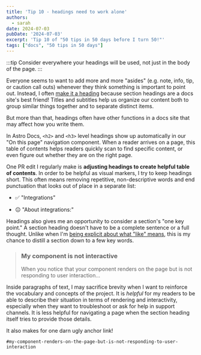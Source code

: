 ```yaml
---
title: 'Tip 10 - headings need to work alone'
authors:
  - sarah
date: 2024-07-03
pubDate: '2024-07-03'
excerpt: 'Tip 10 of "50 tips in 50 days before I turn 50!"'
tags: ["docs", "50 tips in 50 days"]
---
```


:::tip
Consider everywhere your headings will be used, not just in the body of the page.
:::


Everyone seems to want to add more and more "asides" (e.g. note, info, tip, or caution call outs) whenever they think something is important to point out. Instead, I often [make it a heading](/blog/50-4-make-it-a-heading) because section headings are a docs site's best friend! Titles and subtitles help us organize our content both to group similar things together and to separate distinct items. 

But more than that, headings often have other functions in a docs site that may affect how you write them.

In Astro Docs, `<h2>` and `<h3>` level headings show up automatically in our "On this page" navigation component. When a reader arrives on a page, this table of contents helps readers quickly scan to find specific content, or even figure out whether they are on the right page.

One PR edit I regularly make is **adjusting headings to create helpful table of contents**. In order to be helpful as visual markers, I try to keep headings short. This often means removing repetitive, non-descriptive words and end punctuation that looks out of place in a separate list:

- ✅ "Integrations"

- 😐 "About integrations:"

Headings also gives me an opportunity to consider a section's "one key point." A section heading doesn't have to be a complete sentence or a full thought. Unlike when I'm [being explicit about what "like" means](/blog/50-9-dislike-like), this is my chance to distill a section down to a few key words.


> ### My component is not interactive
> 
> When you notice that your component renders on the page but is not responding to user interaction...


Inside paragraphs of text, I may sacrifice brevity when I want to reinforce the vocabulary and concepts of the project. It is *helpful* for my readers to be able to describe their situation in terms of rendering and interactivity, especially when they want to troubleshoot or ask for help in support channels. It is less helpful for navigating a page when the section heading itself tries to provide those details.

It also makes for one darn ugly anchor link!

`#my-component-renders-on-the-page-but-is-not-responding-to-user-interaction`